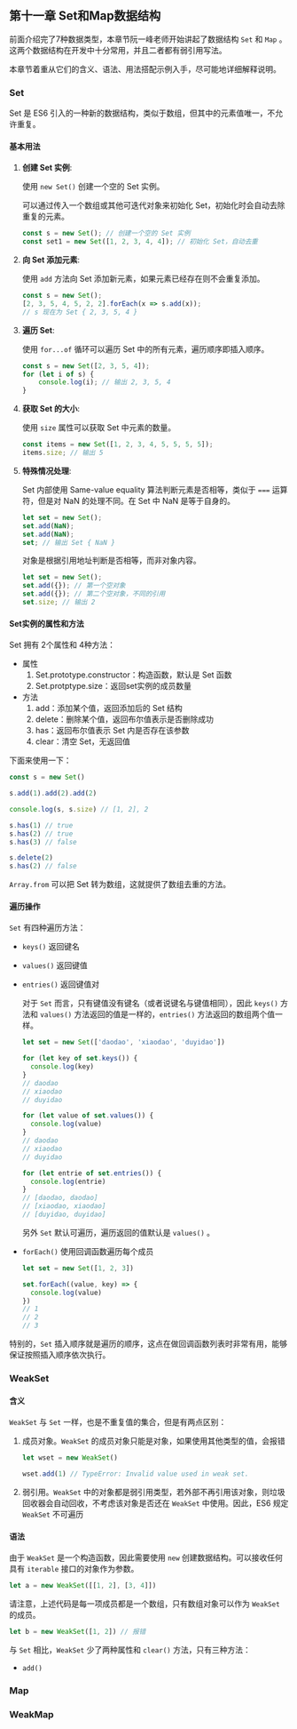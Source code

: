 ## 第十一章 Set和Map数据结构

前面介绍完了7种数据类型，本章节阮一峰老师开始讲起了数据结构 `Set` 和 `Map` 。这两个数据结构在开发中十分常用，并且二者都有弱引用写法。

本章节着重从它们的含义、语法、用法搭配示例入手，尽可能地详细解释说明。

### Set

Set 是 ES6 引入的一种新的数据结构，类似于数组，但其中的元素值唯一，不允许重复。

#### 基本用法

1. **创建 Set 实例**:

   使用 `new Set()` 创建一个空的 Set 实例。

   可以通过传入一个数组或其他可迭代对象来初始化 Set，初始化时会自动去除重复的元素。

   ```js
   const s = new Set(); // 创建一个空的 Set 实例
   const set1 = new Set([1, 2, 3, 4, 4]); // 初始化 Set，自动去重
   ```

2. **向 Set 添加元素**:

   使用 `add` 方法向 Set 添加新元素，如果元素已经存在则不会重复添加。

   ```js
   const s = new Set();
   [2, 3, 5, 4, 5, 2, 2].forEach(x => s.add(x));
   // s 现在为 Set { 2, 3, 5, 4 }
   ```

3. **遍历 Set**:

   使用 `for...of` 循环可以遍历 Set 中的所有元素，遍历顺序即插入顺序。

   ```js
   const s = new Set([2, 3, 5, 4]);
   for (let i of s) {
       console.log(i); // 输出 2, 3, 5, 4
   }
   ```

4. **获取 Set 的大小**:

   使用 `size` 属性可以获取 Set 中元素的数量。

   ```js
   const items = new Set([1, 2, 3, 4, 5, 5, 5, 5]);
   items.size; // 输出 5
   ```

5. **特殊情况处理**:

   Set 内部使用 Same-value equality 算法判断元素是否相等，类似于 `===` 运算符，但是对 NaN 的处理不同。在 Set 中 NaN 是等于自身的。

   ```js
   let set = new Set();
   set.add(NaN);
   set.add(NaN);
   set; // 输出 Set { NaN }
   ```

   对象是根据引用地址判断是否相等，而非对象内容。

   ```js
   let set = new Set();
   set.add({}); // 第一个空对象
   set.add({}); // 第二个空对象，不同的引用
   set.size; // 输出 2
   ```

#### Set实例的属性和方法

Set 拥有 2个属性和 4种方法：

- 属性
  1. Set.prototype.constructor：构造函数，默认是 Set 函数
  2. Set.protptype.size：返回set实例的成员数量
- 方法
  1. add：添加某个值，返回添加后的 Set 结构
  2. delete：删除某个值，返回布尔值表示是否删除成功
  3. has：返回布尔值表示 Set 内是否存在该参数
  4. clear：清空 Set，无返回值

下面来使用一下：

```js
const s = new Set()

s.add(1).add(2).add(2)

console.log(s, s.size) // [1, 2], 2

s.has(1) // true
s.has(2) // true
s.has(3) // false

s.delete(2)
s.has(2) // false
```

`Array.from` 可以把 Set 转为数组，这就提供了数组去重的方法。

#### 遍历操作

`Set` 有四种遍历方法：

- `keys()` 返回键名

- `values()` 返回键值

- `entries()` 返回键值对

  对于 `Set` 而言，只有键值没有键名（或者说键名与键值相同），因此 `keys()` 方法和 `values()` 方法返回的值是一样的，`entries()` 方法返回的数组两个值一样。

  ```js
  let set = new Set(['daodao', 'xiaodao', 'duyidao'])
  
  for (let key of set.keys()) {
    console.log(key)
  }
  // daodao
  // xiaodao
  // duyidao
  
  for (let value of set.values()) {
    console.log(value)
  }
  // daodao
  // xiaodao
  // duyidao
  
  for (let entrie of set.entries()) {
    console.log(entrie)
  }
  // [daodao, daodao]
  // [xiaodao, xiaodao]
  // [duyidao, duyidao]
  ```

  另外 `Set` 默认可遍历，遍历返回的值默认是 `values()` 。

- `forEach()` 使用回调函数遍历每个成员

  ```js
  let set = new Set([1, 2, 3])
  
  set.forEach((value, key) => {
    console.log(value)
  })
  // 1
  // 2
  // 3
  ```

特别的，`Set` 插入顺序就是遍历的顺序，这点在做回调函数列表时非常有用，能够保证按照插入顺序依次执行。

### WeakSet

#### 含义

`WeakSet` 与 `Set` 一样，也是不重复值的集合，但是有两点区别：

1. 成员对象。`WeakSet` 的成员对象只能是对象，如果使用其他类型的值，会报错

   ```js
   let wset = new WeakSet()
   
   wset.add(1) // TypeError: Invalid value used in weak set.
   ```

2. 弱引用。`WeakSet` 中的对象都是弱引用类型，若外部不再引用该对象，则垃圾回收器会自动回收，不考虑该对象是否还在 `WeakSet` 中使用。因此，ES6 规定 `WeakSet` 不可遍历

#### 语法

由于 `WeakSet` 是一个构造函数，因此需要使用 `new` 创建数据结构。可以接收任何具有 `iterable` 接口的对象作为参数。

```js
let a = new WeakSet([[1, 2], [3, 4]])
```

请注意，上述代码是每一项成员都是一个数组，只有数组对象可以作为 `WeakSet` 的成员。

```js
let b = new WeakSet([1, 2]) // 报错
```

与 `Set` 相比，`WeakSet` 少了两种属性和 `clear()` 方法，只有三种方法：

- `add()` 

### Map

### WeakMap